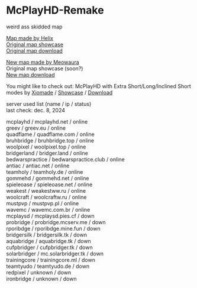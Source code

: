 # McPlayHD-Remake
weird ass skidded map   

[Map made by Helix](https://www.youtube.com/@x2st)    
[Original map showcase](https://youtu.be/rTObD7WmbTs)   
[Original map download](https://www.mediafire.com/file/y7v6z62usxvtz3s/MCPLAYHD.zip/file)   

[New map made by Meowaura](https://e-z.bio/meowaura)   
Original map showcase (soon?)   
[New map download](https://github.com/smallbing87/McPlayHD-Remade/releases/latest)  

You might like to check out:
McPlayHD with Extra Short/Long/Inclined Short modes by [Xiomade](https://www.youtube.com/@xiomede) / [Showcase](https://www.youtube.com/watch?v=2fo_Bjbet5I) / [Download](https://www.mediafire.com/file/23ntab20ba2i8lf/McPlayHD_other_modes.zip/file)  

server used list (name / ip / status)   
last check: dec. 8, 2024

mcplayhd / mcplayhd.net / online   
greev / greev.eu / online   
quadflame / quadflame.com / online   
bruhbridge / bruhbridge.top / online   
woolpixel / woolpixel.top / online   
bridgerland / bridger.land / online   
bedwarspractice / bedwarspractice.club / online   
antiac / antiac.net / online   
teamholy / teamholy.de / online   
gommehd / gommehd.net / online   
spieleoase / spieleoase.net / online   
weakest / weakestww.ru / online   
woolcraft / woolcraftw.ru / online   
mustpvp / mustpvp.pl / online   
wavemc / wavemc.com.br / online  
mcplaysd / mcplaysd.pies.cf / down   
probridge / probridge.mcserv.me / down  
rporibdge / rporibdge.mine.fun / down   
bridgersilk / bridgersilk.tk / down   
aquabridge / aquabridge.tk / down   
cufpbridger / cufpbridger.tk / down   
solarbridger / mc.solarbridger.tk / down   
trainingcore / trainingcore.ml / down  
teamtyudo / teamtyudo.de / down    
redpixel / unknown / down   
ironbridge / unknown / down   
